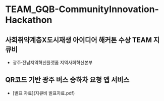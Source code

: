 # TEAM_GQB-CommunityInnovation-Hackathon
## 사회취약계층X도시재생 아이디어 해커톤 수상 TEAM 지큐비
- 광주·전남지역혁신플랫폼 지역사회혁신본부 
## QR코드 기반 광주 버스 승하차 요청 앱 서비스
- [발표 자료](지큐비 발표자료.pdf)
